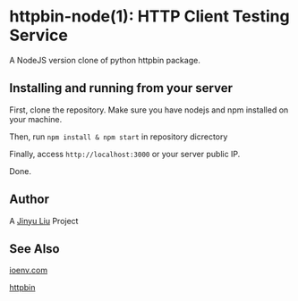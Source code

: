 # httpbin-node(1): HTTP Client Testing Service

A NodeJS version clone of python httpbin package.

## Installing and running from your server

First, clone the repository. Make sure you have nodejs and npm installed on your machine.

Then, run `npm install & npm start` in repository dicrectory

Finally, access `http://localhost:3000` or your server public IP.

Done.

## Author

A [Jinyu Liu](mailto:simon.jinyu.liu@gmail.com) Project

## See Also

[ioenv.com](http://ioenv.com)

[httpbin](http://httpbin.org)
